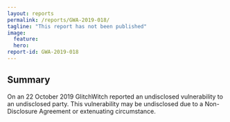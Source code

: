 ```yaml
---
layout: reports
permalink: /reports/GWA-2019-018/
tagline: "This report has not been published"
image:
  feature:
  hero:
report-id: GWA-2019-018
---
```


## Summary
On an 22 October 2019 GlitchWitch reported an undisclosed vulnerability to an undisclosed party. This vulnerability may be undisclosed due to a Non-Disclosure Agreement or extenuating circumstance.
